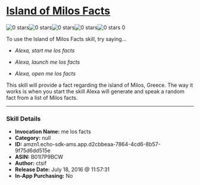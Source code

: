 # [Island of Milos Facts](http://alexa.amazon.com/#skills/amzn1.echo-sdk-ams.app.d2cbbeaa-7864-4cd6-8b57-9f75d6dd515e)
![0 stars](../../images/ic_star_border_black_18dp_1x.png)![0 stars](../../images/ic_star_border_black_18dp_1x.png)![0 stars](../../images/ic_star_border_black_18dp_1x.png)![0 stars](../../images/ic_star_border_black_18dp_1x.png)![0 stars](../../images/ic_star_border_black_18dp_1x.png) 0

To use the Island of Milos Facts skill, try saying...

* *Alexa, start me los facts*

* *Alexa, launch me los facts*

* *Alexa, open me los facts*

This skill will provide a fact regarding the island of Milos, Greece.  The way it works is when you  start the skill Alexa will generate and speak a random fact from a list of Milos facts.

***

### Skill Details

* **Invocation Name:** me los facts
* **Category:** null
* **ID:** amzn1.echo-sdk-ams.app.d2cbbeaa-7864-4cd6-8b57-9f75d6dd515e
* **ASIN:** B01I7P9BCW
* **Author:** ctsif
* **Release Date:** July 18, 2016 @ 11:57:31
* **In-App Purchasing:** No
